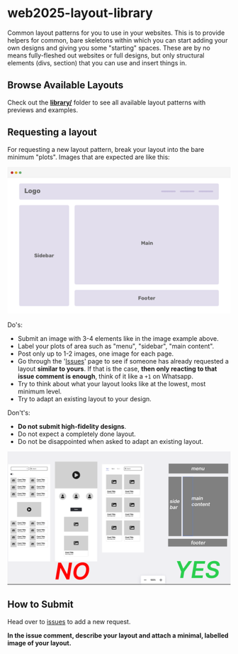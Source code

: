# web2025-layout-library

Common layout patterns for you to use in your websites. This is to provide helpers for common, bare skeletons within which you can start adding your own designs and giving you some "starting" spaces. These are by no means fully-fleshed out websites or full designs, but only structural elements (divs, section) that you can use and insert things in.

## Browse Available Layouts

Check out the **[library/](library/)** folder to see all available layout patterns with previews and examples. 

## Requesting a layout

For requesting a new layout pattern, break your layout into the bare minimum "plots". Images that are expected are like this:

![alt text](image.png)

Do's: 
- Submit an image with 3-4 elements like in the image example above. 
- Label your plots of area such as "menu", "sidebar", "main content". 
- Post only up to 1-2 images, one image for each page. 
- Go through the '[Issues](https://github.com/open-making/web2025-layout-library/issues)' page to see if someone has already requested a layout **similar to yours**. If that is the case, **then only reacting to that issue comment is enough**, think of it like a `+1` on Whatsapp. 
- Try to think about what your layout looks like at the lowest, most minimum level.
- Try to adapt an existing layout to your design.

Don't's: 
- **Do not submit high-fidelity designs**. 
- Do not expect a completely done layout.
- Do not be disappointed when asked to adapt an existing layout.

![alt text](image-1.png)

## How to Submit

Head over to [issues](https://github.com/open-making/web2025-layout-library/issues/1) to add a new request.

**In the issue comment, describe your layout and attach a minimal, labelled image of your layout.**

